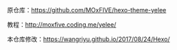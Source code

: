 原仓库：https://github.com/MOxFIVE/hexo-theme-yelee

教程：http://moxfive.coding.me/yelee/

本仓库修改：https://wangriyu.github.io/2017/08/24/Hexo/